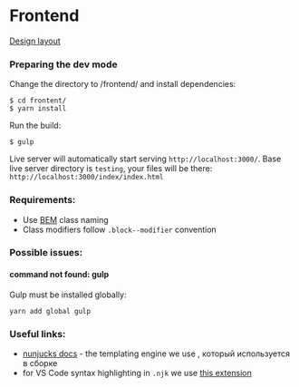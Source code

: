 # Frontend

[Design layout](https://www.figma.com/file/vPsA8xRIe0BgYkYPDIt8gw/Shelterpaws?type=design&node-id=0-1&mode=design)

### Preparing the dev mode

Change the directory to /frontend/ and install dependencies:

```
$ cd frontent/
$ yarn install
```

Run the build:
```
$ gulp
```
Live server will automatically start serving `http://localhost:3000/`.
Base live server directory is `testing`, your files will be there: `http://localhost:3000/index/index.html`

### Requirements:

- Use [BEM](https://getbem.com/naming/) class naming
- Class modifiers follow `.block--modifier` convention

### Possible issues:

#### command not found: gulp

Gulp must be installed globally:

```
yarn add global gulp
```

### Useful links:

- [nunjucks docs](https://mozilla.github.io/nunjucks/templating.html) - the templating engine we use , который используется в сборке
- for VS Code syntax highlighting in `.njk` we use [this extension](https://marketplace.visualstudio.com/items?itemName=ronnidc.nunjucks)
